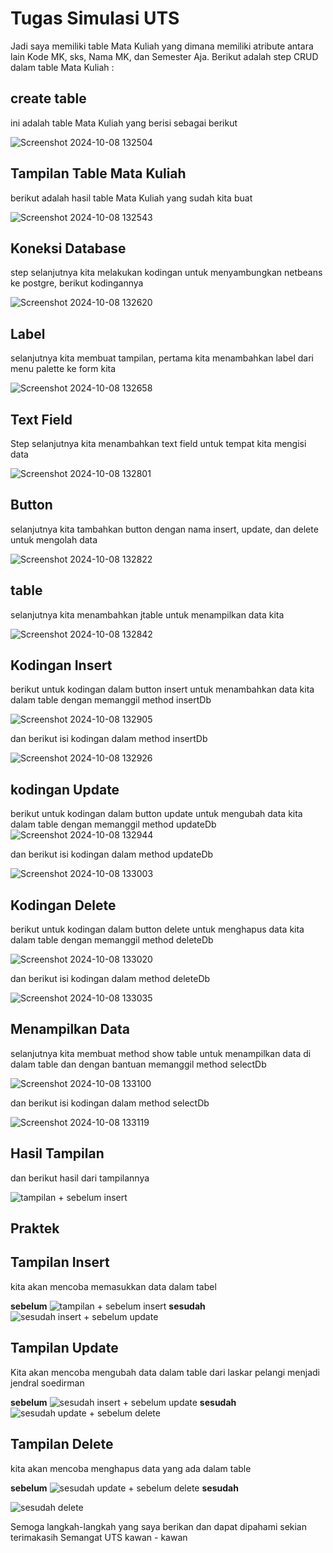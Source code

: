 # Tugas Simulasi UTS
Jadi saya memiliki table Mata Kuliah yang dimana memiliki atribute antara lain Kode MK, sks, Nama MK, dan Semester Aja. Berikut adalah step CRUD dalam table Mata Kuliah :
## create table
ini adalah table Mata Kuliah yang berisi sebagai berikut

![Screenshot 2024-10-08 132504](https://github.com/user-attachments/assets/399c0c7c-9a08-4c3d-8e78-c6480a3c5b78)


## Tampilan Table Mata Kuliah
berikut adalah hasil table Mata Kuliah yang sudah kita buat

![Screenshot 2024-10-08 132543](https://github.com/user-attachments/assets/bc74024f-7608-41a3-b86e-630253bd5b21)

## Koneksi Database
step selanjutnya kita melakukan kodingan untuk menyambungkan netbeans ke postgre, berikut kodingannya

![Screenshot 2024-10-08 132620](https://github.com/user-attachments/assets/31f0be0e-779b-45a7-b5f9-2bbdece5317c)
## Label
selanjutnya kita membuat tampilan, pertama kita menambahkan label dari menu palette ke form kita

![Screenshot 2024-10-08 132658](https://github.com/user-attachments/assets/6212ca22-519c-44d9-a21a-3c0f91b6e3df)
## Text Field
Step selanjutnya kita menambahkan text field untuk tempat kita mengisi data

![Screenshot 2024-10-08 132801](https://github.com/user-attachments/assets/14bcf0d3-e1ed-42e5-811f-78780dc44acc)

## Button
selanjutnya kita tambahkan button dengan nama insert, update, dan delete untuk mengolah data

![Screenshot 2024-10-08 132822](https://github.com/user-attachments/assets/61c0a55b-a765-49f2-88b5-20df836769fe)

## table
selanjutnya kita menambahkan jtable untuk menampilkan data kita

![Screenshot 2024-10-08 132842](https://github.com/user-attachments/assets/991f527a-aa12-4c67-a3ae-8a5aa1dcfb22)

## Kodingan Insert
berikut untuk kodingan dalam button insert untuk menambahkan data kita dalam table dengan memanggil method insertDb

![Screenshot 2024-10-08 132905](https://github.com/user-attachments/assets/fade49e0-3b83-4e99-9c36-83ba13f019f1)

dan berikut isi kodingan dalam method insertDb

![Screenshot 2024-10-08 132926](https://github.com/user-attachments/assets/10b8c903-7d67-4578-b71c-714859ae88cd)

## kodingan Update
berikut untuk kodingan dalam button update untuk mengubah data kita dalam table dengan memanggil method updateDb
![Screenshot 2024-10-08 132944](https://github.com/user-attachments/assets/2b069140-edbc-47af-bd46-4ace6b82a1a3)

dan berikut isi kodingan dalam method updateDb

![Screenshot 2024-10-08 133003](https://github.com/user-attachments/assets/8954085a-0b7b-4b21-916b-3a8537acbb5c)

## Kodingan Delete
berikut untuk kodingan dalam button delete untuk menghapus data kita dalam table dengan memanggil method deleteDb

![Screenshot 2024-10-08 133020](https://github.com/user-attachments/assets/624dde95-4684-4575-8d10-ecfffebe4de0)

dan berikut isi kodingan dalam method deleteDb

![Screenshot 2024-10-08 133035](https://github.com/user-attachments/assets/05ab3373-7980-4bfd-a33a-9022f297986d)

## Menampilkan Data
selanjutnya kita membuat method show table untuk menampilkan data di dalam table dan dengan bantuan memanggil method selectDb

![Screenshot 2024-10-08 133100](https://github.com/user-attachments/assets/f88fc057-e086-458e-95e9-174af9b662cf)

dan berikut isi kodingan dalam method selectDb

![Screenshot 2024-10-08 133119](https://github.com/user-attachments/assets/9a3666be-0900-4a38-8919-0ed0f51bbb62)

## Hasil Tampilan
dan berikut hasil dari tampilannya

![tampilan + sebelum insert](https://github.com/user-attachments/assets/de12c9da-ba31-48c2-a6b5-c7c04b410717)

## Praktek

## Tampilan Insert
kita akan mencoba memasukkan data dalam tabel

**sebelum**
![tampilan + sebelum insert](https://github.com/user-attachments/assets/de12c9da-ba31-48c2-a6b5-c7c04b410717)
**sesudah**
![sesudah insert + sebelum update](https://github.com/user-attachments/assets/66273670-dc64-4252-98ff-2fd73b9f95e8)

## Tampilan Update
Kita akan mencoba mengubah data dalam table dari laskar pelangi menjadi jendral soedirman

**sebelum**
![sesudah insert + sebelum update](https://github.com/user-attachments/assets/66273670-dc64-4252-98ff-2fd73b9f95e8)
**sesudah**
![sesudah update + sebelum delete](https://github.com/user-attachments/assets/151724d5-5c02-4c11-bdf1-24957bf30035)

## Tampilan Delete
kita akan mencoba menghapus data yang ada dalam table

**sebelum**
![sesudah update + sebelum delete](https://github.com/user-attachments/assets/151724d5-5c02-4c11-bdf1-24957bf30035)
**sesudah**

![sesudah delete](https://github.com/user-attachments/assets/e045a2a6-2420-40c0-a406-ea1f30b9aeea)

Semoga langkah-langkah yang saya berikan dan dapat dipahami sekian terimakasih
Semangat UTS kawan - kawan
